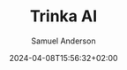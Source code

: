 ---
title: "Trinka AI"
images: # Create a folder in /static/images/tools that has the same name as this current markdown file and place the images there. We only need the file name here. If this is not clear, please refer to existing tools as references.
  - path: www.trinka.ai_grammar-checker.png
categories:
  - "Publishing and Sharing"
  - "Communications"
tags:
  - "Writing Assistant"
links:
  - name: trinka.ai
    link: https://www.trinka.ai/grammar-checker
summary: "Trinka is an AI-powered English grammar checker and language enhancement writing assistant designed for academic and technical writing. Trinka corrects contextual spelling mistakes and advanced grammar errors by providing writing suggestions in real-time. It helps professionals and academics ensure formal, concise, and engaging writing. Trinka's Enterprise solutions come with unlimited access and great customization options to all of Trinka’s powerful capabilities."
features:
  - Grammar Checker 
  - Paraphrasing 
  - Plagiarism Checker
platforms:
  - "Web"
fields:
  - "General and Interdisciplinary"
plans:
  - name:
    description:
makers: # the makers of the tool
  - name:
    description:
author: Samuel Anderson   # the person who submitted this tool to KausalFlow
date: 2024-04-08T15:56:32+02:00
draft: false
---